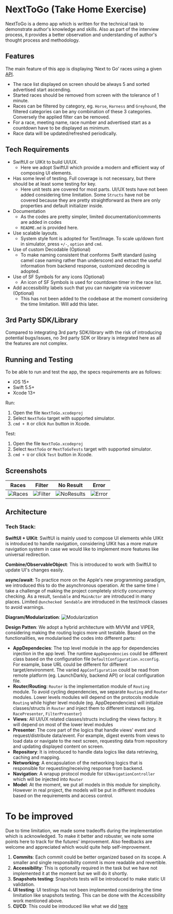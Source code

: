 # NextToGo (Take Home Exercise)
NextToGo is a demo app which is written for the technical task to demonstrate author's knowledge and skills. Also as part of the interview process, it provides a better observation and understanding of author's thought process and methodology.

## Features
The main feature of this app is displaying ‘Next to Go’ races using a given [API](https://api.neds.com.au/rest/v1/racing/?method=nextraces&count=10).
- The race list displayed on screen should be always 5 and sorted advertised start ascending.
- Started races should be removed from screen with the tolerance of 1 minute.
- Races can be filtered by category, eg. `Horse`, `Harness` and `Greyhound`, the filtered categories can be any combination of these 3 categories. Conversely the applied filter can be removed.
- For a race, meeting name, race number and advertised start as a countdown have to be displayed as minimum.
- Race data will be updated/refreshed periodically. 

## Tech Requirements
- SwiftUI or UIKit to build UI/UX.
    - Here we adopt SwiftUI which provide a modern and efficient way of composing UI elements.
- Has some level of testing. Full coverage is not necessary, but there should be at least some testing for key.
    - Here unit tests are covered for most parts. UI/UX tests have not been added considering time limitation. Some `Structs` have not be covered because they are pretty straightforward as there are only properties and default initializer inside.
- Documentation
    - As the codes are pretty simpler, limited documentation/comments are added in codes
    - `README.md` is provided here.
- Use scalable layouts.
    - System style font is adopted for Text/Image. To scale up/down font in simulator, press `+/-`, `option` and `cmd`.
- Use of custom Decodable (Optional)
    - To make naming consistent that conforms Swift standard (using camel case naming rather than underscore) and extract the useful information from backend response, customized decoding is adopted.
- Use of SF Symbols for any icons (Optional)
    - An icon of SF Symbols is used for countdown timer in the race list.
- Add accessibility labels such that you can navigate via voiceover (Optional)
    - This has not been added to the codebase at the moment considering the time limitation. Will add this later.

## 3rd Party SDK/Library
Compared to integrating 3rd party SDK/library with the risk of introducing potential bugs/issues, no 3rd party SDK or library is integrated here as all the features are not complex.

## Running and Testing
To be able to run and test the app, the specs requirements are as follows:
- iOS 15+
- Swift 5.5+
- Xcode 13+

Run:
1. Open the file `NextToGo.xcodeproj`
2. Select `NextToGo` target with supported simulator.
3. `cmd + R` or click `Run` button in Xcode.

Test:
1. Open the file `NextToGo.xcodeproj`
2. Select `NextToGo` or `MextToGoTests` target with supported simulator.
3. `cmd + U` or click `Test` button in Xcode.

## Screenshots
| Races | Filter | No Result | Error |
| --- | --- | --- | --- |
| ![Races](https://github.com/alvinh77/next-to-go/assets/12960590/2bd7ff81-42ad-43b9-bcaa-8512025198d1) | ![Filter](https://github.com/alvinh77/next-to-go/assets/12960590/9e6f330f-b5fb-4dbd-a112-1bb46f82f50a) | ![NoResults](https://github.com/alvinh77/next-to-go/assets/12960590/faba421b-0a31-4efe-9449-19481c527317) | ![Error](https://github.com/alvinh77/next-to-go/assets/12960590/defd8bc6-dac8-4410-ba4f-d68190ab0534) |

## Architecture
### Tech Stack:
**SwiftUI + UIKit**:
SwiftUI is mainly used to compose UI elements while UIKit is introduced to handle navigation, considering UIKit has a more mature navigation system in case we would like to implement more features like universal redirection.

**Combine/ObservableObject**:
This is introduced to work with SwiftUI to update UI's changes easily.

**async/await**:
To practice more on the Apple's new programming paradigm, we introduced this to do the asynchronous operation. At the same time I take a challenge of making the project completely strictly concurrency checking. As a result, `Sendable` and `MainActor` are introduced in many places. Limited `@unchecked Sendable` are introduced in the test/mock classes to avoid warnings.

**Diagram/Modularization**:
![Modularization](https://www.mermaidchart.com/raw/11b7b092-582e-4b0d-8dd7-fc9fae89cb55?theme=light&version=v0.1&format=svg)

**Design Patten**:
We adopt a hybrid architecture with MVVM and VIPER, considering making the routing logics more unit testable. Based on the functionalities, we modularised the codes into different parts:
- **AppDependecies**: The top level module in the app for dependencies injection in the app level. The runtime `AppDependencies` could be different class based on the configuration file `DefaultConfiguration.xcconfig`. For example, base URL could be different for different target/environment. The varied `AppConfiguration` could be read from remote platform (eg. LaunchDarkly, backend API) or local configuration file.
- **Router/Routing**: `Router` is the implementation module of `Routing` module. To avoid cycling dependencies, we separate `Routing` and `Router` modules. Lower levels modules will depend on the protocols module `Routing` while higher level module (eg. AppDependencies) will initialize classes/structs in `Router` and inject them to different instances (eg. `RacePresenter`, `FilterPresenter`)
- **Views**: All UI/UX related classes/structs including the views factory. It will depend on most of the lower level modules
- **Presenter**: The core part of the logics that handle views' event and request/distribute data/event. For example, digest events from views to load data or navigate to the next screen, requesting data from repository and updating displayed content on screen.
- **Repository**: It is introduced to handle data logics like data retrieving, caching and mapping.
- **Networking**: A encapsulation of the networking logics that is responsible for requesting/receiving response from backend.
- **Navigation**: A wrapup protocol module for `UINavigationController` which will be injected into `Router`
- **Model**: At the moment, we put all models in this module for simplicity. However in real project, the models will be put in different modules based on the requirements and access control.

# To be improved
Due to time limitation, we made some tradeoffs during the implementation which is acknowledged. To make it better and robuster, we note some points here to track for the futures' improvement. Also feedbacks are welcome and appreciated which would quite help self-improvement.
1. **Commits**: Each commit could be better organized based on its scope. A smaller and single responsibility commit is more readable and revertible.
2. **Accessibility**: This is optionally required in the task but we have not implemented it at the moment but we will do it shortly.
3. **Snapshots testing**: Snapshots tests will be introduced to make static UI validation.
4. **UI testing**: UI testings has not been implemented considering the time limitation like snapshots testing. This can be done with the Accessibility work mentioned above.
5. **CI/CD**: This could be introduced like what we did [here](https://github.com/alvinh77/async-data-loader/actions)
